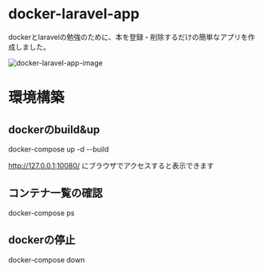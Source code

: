 # docker-laravel-app

dockerとlaravelの勉強のために、本を登録・削除するだけの簡単なアプリを作成しました。

![docker-laravel-app-image](https://user-images.githubusercontent.com/37161238/70842680-ef18ca00-1e69-11ea-9d30-755d60063996.png)

# 環境構築

## dockerのbuild&up

docker-compose up -d --build

http://127.0.0.1:10080/ にブラウザでアクセスすると表示できます

## コンテナ一覧の確認

docker-compose ps

## dockerの停止

docker-compose down